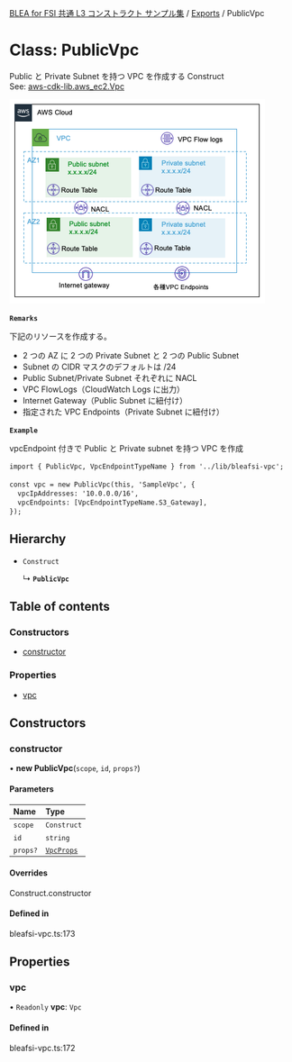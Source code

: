 [BLEA for FSI 共通 L3 コンストラクト サンプル集](../README.md) / [Exports](../modules.md) / PublicVpc

# Class: PublicVpc

Public と Private Subnet を持つ VPC を作成する Construct <br>
See: [aws-cdk-lib.aws_ec2.Vpc](https://docs.aws.amazon.com/cdk/api/v2/docs/aws-cdk-lib.aws_ec2.Vpc.html)

<img src="../media/PublicVpc.png">

**`Remarks`**

下記のリソースを作成する。

- 2 つの AZ に 2 つの Private Subnet と 2 つの Public Subnet
- Subnet の CIDR マスクのデフォルトは /24
- Public Subnet/Private Subnet それぞれに NACL
- VPC FlowLogs（CloudWatch Logs に出力）
- Internet Gateway（Public Subnet に紐付け）
- 指定された VPC Endpoints（Private Subnet に紐付け）

**`Example`**

vpcEndpoint 付きで Public と Private subnet を持つ VPC を作成

```
import { PublicVpc, VpcEndpointTypeName } from '../lib/bleafsi-vpc';

const vpc = new PublicVpc(this, 'SampleVpc', {
  vpcIpAddresses: '10.0.0.0/16',
  vpcEndpoints: [VpcEndpointTypeName.S3_Gateway],
});
```

## Hierarchy

- `Construct`

  ↳ **`PublicVpc`**

## Table of contents

### Constructors

- [constructor](PublicVpc.md#constructor)

### Properties

- [vpc](PublicVpc.md#vpc)

## Constructors

### constructor

• **new PublicVpc**(`scope`, `id`, `props?`)

#### Parameters

| Name     | Type                                    |
| :------- | :-------------------------------------- |
| `scope`  | `Construct`                             |
| `id`     | `string`                                |
| `props?` | [`VpcProps`](../interfaces/VpcProps.md) |

#### Overrides

Construct.constructor

#### Defined in

bleafsi-vpc.ts:173

## Properties

### vpc

• `Readonly` **vpc**: `Vpc`

#### Defined in

bleafsi-vpc.ts:172
